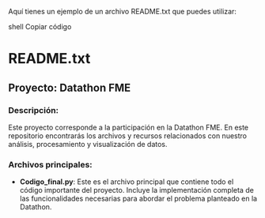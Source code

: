 
Aquí tienes un ejemplo de un archivo README.txt que puedes utilizar:

shell
Copiar código
# README.txt

## Proyecto: Datathon FME

### Descripción:
Este proyecto corresponde a la participación en la Datathon FME. En este repositorio encontrarás los archivos y recursos relacionados con nuestro análisis, procesamiento y visualización de datos.

### Archivos principales:
- **Codigo_final.py**: 
  Este es el archivo principal que contiene todo el código importante del proyecto. Incluye la implementación completa de las funcionalidades necesarias para abordar el problema planteado en la Datathon.
